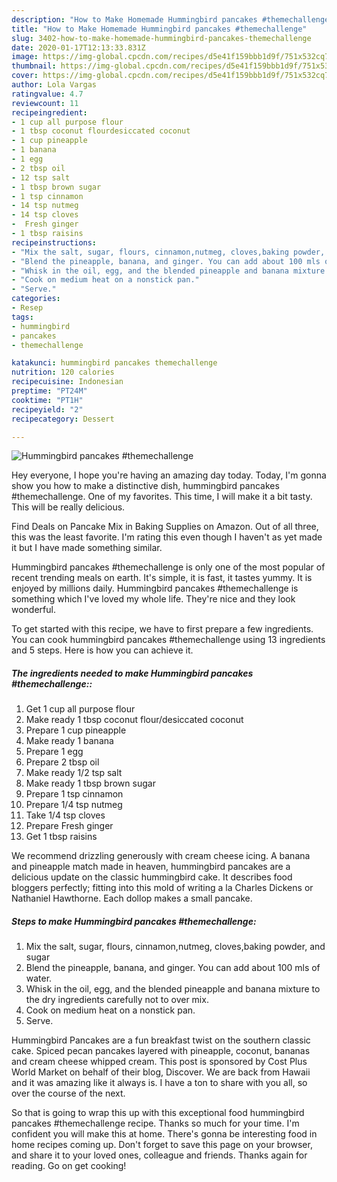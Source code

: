 ```yaml
---
description: "How to Make Homemade Hummingbird pancakes #themechallenge"
title: "How to Make Homemade Hummingbird pancakes #themechallenge"
slug: 3402-how-to-make-homemade-hummingbird-pancakes-themechallenge
date: 2020-01-17T12:13:33.831Z
image: https://img-global.cpcdn.com/recipes/d5e41f159bbb1d9f/751x532cq70/hummingbird-pancakes-themechallenge-recipe-main-photo.jpg
thumbnail: https://img-global.cpcdn.com/recipes/d5e41f159bbb1d9f/751x532cq70/hummingbird-pancakes-themechallenge-recipe-main-photo.jpg
cover: https://img-global.cpcdn.com/recipes/d5e41f159bbb1d9f/751x532cq70/hummingbird-pancakes-themechallenge-recipe-main-photo.jpg
author: Lola Vargas
ratingvalue: 4.7
reviewcount: 11
recipeingredient:
- 1 cup all purpose flour
- 1 tbsp coconut flourdesiccated coconut
- 1 cup pineapple
- 1 banana
- 1 egg
- 2 tbsp oil
- 12 tsp salt
- 1 tbsp brown sugar
- 1 tsp cinnamon
- 14 tsp nutmeg
- 14 tsp cloves
-  Fresh ginger
- 1 tbsp raisins
recipeinstructions:
- "Mix the salt, sugar, flours, cinnamon,nutmeg, cloves,baking powder, and sugar"
- "Blend the pineapple, banana, and ginger. You can add about 100 mls of water."
- "Whisk in the oil, egg, and the blended pineapple and banana mixture to the dry ingredients carefully not to over mix."
- "Cook on medium heat on a nonstick pan."
- "Serve."
categories:
- Resep
tags:
- hummingbird
- pancakes
- themechallenge

katakunci: hummingbird pancakes themechallenge
nutrition: 120 calories
recipecuisine: Indonesian
preptime: "PT24M"
cooktime: "PT1H"
recipeyield: "2"
recipecategory: Dessert

---
```



![Hummingbird pancakes #themechallenge](https://img-global.cpcdn.com/recipes/d5e41f159bbb1d9f/751x532cq70/hummingbird-pancakes-themechallenge-recipe-main-photo.jpg)

Hey everyone, I hope you're having an amazing day today. Today, I'm gonna show you how to make a distinctive dish, hummingbird pancakes #themechallenge. One of my favorites. This time, I will make it a bit tasty. This will be really delicious.

Find Deals on Pancake Mix in Baking Supplies on Amazon. Out of all three, this was the least favorite. I&#39;m rating this even though I haven&#39;t as yet made it but I have made something similar.

Hummingbird pancakes #themechallenge is only one of the most popular of recent trending meals on earth. It's simple, it is fast, it tastes yummy. It is enjoyed by millions daily. Hummingbird pancakes #themechallenge is something which I've loved my whole life. They're nice and they look wonderful.


To get started with this recipe, we have to first prepare a few ingredients. You can cook hummingbird pancakes #themechallenge using 13 ingredients and 5 steps. Here is how you can achieve it.

##### The ingredients needed to make Hummingbird pancakes #themechallenge::

1. Get 1 cup all purpose flour
1. Make ready 1 tbsp coconut flour/desiccated coconut
1. Prepare 1 cup pineapple
1. Make ready 1 banana
1. Prepare 1 egg
1. Prepare 2 tbsp oil
1. Make ready 1/2 tsp salt
1. Make ready 1 tbsp brown sugar
1. Prepare 1 tsp cinnamon
1. Prepare 1/4 tsp nutmeg
1. Take 1/4 tsp cloves
1. Prepare  Fresh ginger
1. Get 1 tbsp raisins


We recommend drizzling generously with cream cheese icing. A banana and pineapple match made in heaven, hummingbird pancakes are a delicious update on the classic hummingbird cake. It describes food bloggers perfectly; fitting into this mold of writing a la Charles Dickens or Nathaniel Hawthorne. Each dollop makes a small pancake. 

##### Steps to make Hummingbird pancakes #themechallenge:

1. Mix the salt, sugar, flours, cinnamon,nutmeg, cloves,baking powder, and sugar
1. Blend the pineapple, banana, and ginger. You can add about 100 mls of water.
1. Whisk in the oil, egg, and the blended pineapple and banana mixture to the dry ingredients carefully not to over mix.
1. Cook on medium heat on a nonstick pan.
1. Serve.


Hummingbird Pancakes are a fun breakfast twist on the southern classic cake. Spiced pecan pancakes layered with pineapple, coconut, bananas and cream cheese whipped cream. This post is sponsored by Cost Plus World Market on behalf of their blog, Discover. We are back from Hawaii and it was amazing like it always is. I have a ton to share with you all, so over the course of the next. 

So that is going to wrap this up with this exceptional food hummingbird pancakes #themechallenge recipe. Thanks so much for your time. I'm confident you will make this at home. There's gonna be interesting food in home recipes coming up. Don't forget to save this page on your browser, and share it to your loved ones, colleague and friends. Thanks again for reading. Go on get cooking!
